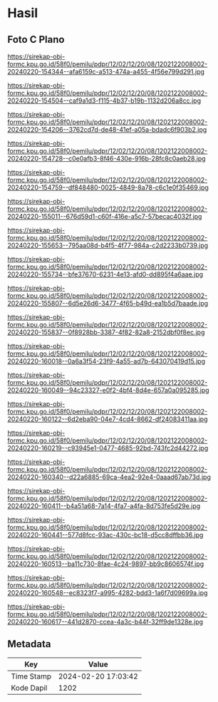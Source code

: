 # Hasil

## Foto C Plano

https://sirekap-obj-formc.kpu.go.id/58f0/pemilu/pdpr/12/02/12/20/08/1202122008002-20240220-154344--afa6159c-a513-474a-a455-4f56e799d291.jpg

https://sirekap-obj-formc.kpu.go.id/58f0/pemilu/pdpr/12/02/12/20/08/1202122008002-20240220-154504--caf9a1d3-f115-4b37-b19b-1132d206a8cc.jpg

https://sirekap-obj-formc.kpu.go.id/58f0/pemilu/pdpr/12/02/12/20/08/1202122008002-20240220-154206--3762cd7d-de48-41ef-a05a-bdadc6f903b2.jpg

https://sirekap-obj-formc.kpu.go.id/58f0/pemilu/pdpr/12/02/12/20/08/1202122008002-20240220-154728--c0e0afb3-8f46-430e-916b-28fc8c0aeb28.jpg

https://sirekap-obj-formc.kpu.go.id/58f0/pemilu/pdpr/12/02/12/20/08/1202122008002-20240220-154759--df848480-0025-4849-8a78-c6c1e0f35469.jpg

https://sirekap-obj-formc.kpu.go.id/58f0/pemilu/pdpr/12/02/12/20/08/1202122008002-20240220-155011--676d59d1-c60f-416e-a5c7-57becac4032f.jpg

https://sirekap-obj-formc.kpu.go.id/58f0/pemilu/pdpr/12/02/12/20/08/1202122008002-20240220-155653--795aa08d-b4f5-4f77-984a-c2d2233b0739.jpg

https://sirekap-obj-formc.kpu.go.id/58f0/pemilu/pdpr/12/02/12/20/08/1202122008002-20240220-155734--bfe37670-6231-4e13-afd0-dd895f4a6aae.jpg

https://sirekap-obj-formc.kpu.go.id/58f0/pemilu/pdpr/12/02/12/20/08/1202122008002-20240220-155807--6d5e26d6-3477-4f65-b49d-ea1b5d7baade.jpg

https://sirekap-obj-formc.kpu.go.id/58f0/pemilu/pdpr/12/02/12/20/08/1202122008002-20240220-155837--0f8928bb-3387-4f82-82a8-2152dbf0f8ec.jpg

https://sirekap-obj-formc.kpu.go.id/58f0/pemilu/pdpr/12/02/12/20/08/1202122008002-20240220-160018--0a6a3f54-23f9-4a55-ad7b-643070419d15.jpg

https://sirekap-obj-formc.kpu.go.id/58f0/pemilu/pdpr/12/02/12/20/08/1202122008002-20240220-160049--94c23327-e0f2-4bf4-8d4e-657a0a095285.jpg

https://sirekap-obj-formc.kpu.go.id/58f0/pemilu/pdpr/12/02/12/20/08/1202122008002-20240220-160122--6d2eba90-04e7-4cd4-8662-df24083411aa.jpg

https://sirekap-obj-formc.kpu.go.id/58f0/pemilu/pdpr/12/02/12/20/08/1202122008002-20240220-160219--c93945e1-0477-4685-92bd-743fc2d44272.jpg

https://sirekap-obj-formc.kpu.go.id/58f0/pemilu/pdpr/12/02/12/20/08/1202122008002-20240220-160340--d22a6885-69ca-4ea2-92e4-0aaad67ab73d.jpg

https://sirekap-obj-formc.kpu.go.id/58f0/pemilu/pdpr/12/02/12/20/08/1202122008002-20240220-160411--b4a51a68-7a14-4fa7-a4fa-8d753fe5d29e.jpg

https://sirekap-obj-formc.kpu.go.id/58f0/pemilu/pdpr/12/02/12/20/08/1202122008002-20240220-160441--577d8fcc-93ac-430c-bc18-d5cc8dffbb36.jpg

https://sirekap-obj-formc.kpu.go.id/58f0/pemilu/pdpr/12/02/12/20/08/1202122008002-20240220-160513--ba11c730-8fae-4c24-9897-bb9c8606574f.jpg

https://sirekap-obj-formc.kpu.go.id/58f0/pemilu/pdpr/12/02/12/20/08/1202122008002-20240220-160548--ec8323f7-a995-4282-bdd3-1a6f7d09699a.jpg

https://sirekap-obj-formc.kpu.go.id/58f0/pemilu/pdpr/12/02/12/20/08/1202122008002-20240220-160617--441d2870-ccea-4a3c-b44f-32ff9de1328e.jpg


## Metadata

| Key        | Value               |
| ---------- | ------------------- |
| Time Stamp | 2024-02-20 17:03:42 |
| Kode Dapil | 1202                |



